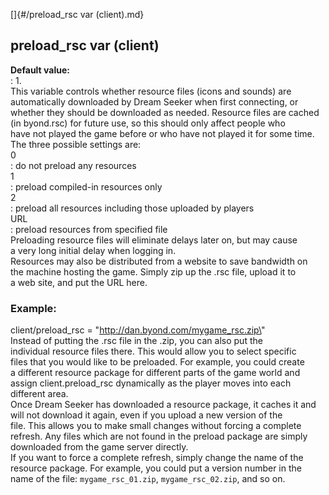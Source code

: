 []{#/preload_rsc var (client).md}    
## preload_rsc var (client)    
**Default value:**    
:   1\.    
This variable controls whether resource files (icons and sounds) are    
automatically downloaded by Dream Seeker when first connecting, or    
whether they should be downloaded as needed. Resource files are cached    
(in byond.rsc) for future use, so this should only affect people who    
have not played the game before or who have not played it for some time.    
The three possible settings are:    
0    
:   do not preload any resources    
1    
:   preload compiled-in resources only    
2    
:   preload all resources including those uploaded by players    
URL    
:   preload resources from specified file    
Preloading resource files will eliminate delays later on, but may cause    
a very long initial delay when logging in.    
Resources may also be distributed from a website to save bandwidth on    
the machine hosting the game. Simply zip up the .rsc file, upload it to    
a web site, and put the URL here.    
### Example:    
client/preload_rsc = \"http://dan.byond.com/mygame_rsc.zip\"    
Instead of putting the .rsc file in the .zip, you can also put the    
individual resource files there. This would allow you to select specific    
files that you would like to be preloaded. For example, you could create    
a different resource package for different parts of the game world and    
assign client.preload_rsc dynamically as the player moves into each    
different area.    
Once Dream Seeker has downloaded a resource package, it caches it and    
will not download it again, even if you upload a new version of the    
file. This allows you to make small changes without forcing a complete    
refresh. Any files which are not found in the preload package are simply    
downloaded from the game server directly.    
If you want to force a complete refresh, simply change the name of the    
resource package. For example, you could put a version number in the    
name of the file: `mygame_rsc_01.zip`, `mygame_rsc_02.zip`, and so on.  